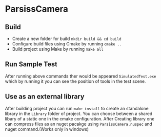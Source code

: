 # ParsissCamera

## Build 
+ Create a new folder for build `mkdir build && cd build`
+ Configure build files using Cmake by running `cmake ..`
+ Build project using Make by running `make all`

## Run Sample Test
After running above commands ther would be appeared `SimulatedTest.exe` which by running it you can see the position of tools in the test scene.

## Use as an external library
After building project you can run `make install` to create an standalone library in the `Library` folder of project.
You can choose between a shared libary of a static one in the cmake configuration.
After Creating library one can compress files as an nuget pacakge using `ParsissCamera.nuspec` and nuget command.(Works only in windows)

